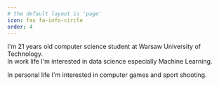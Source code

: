 ```yaml
---
# the default layout is 'page'
icon: fas fa-info-circle
order: 4
---
```


I'm 21 years old computer science student at Warsaw University of Technology.<br/> In work life I'm interested in data science especially Machine Learning.
<br/>

In personal life I'm interested in computer games and sport shooting.

